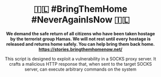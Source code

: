 <div align="center">
    
 #  🇮🇱  **#BringThemHome #NeverAgainIsNow**   🇮🇱

**We demand the safe return of all citizens who have been taken hostage by the terrorist group Hamas. We will not rest until every hostage is released and returns home safely. You can help bring them back home.
https://stories.bringthemhomenow.net/**

This script is designed to exploit a vulnerability in a SOCKS proxy server. It crafts a malicious HTTP response that, when sent to the target SOCKS server, can execute arbitrary commands on the system
</div>

